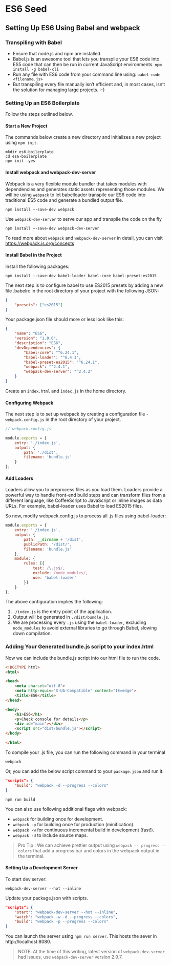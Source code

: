 # ES6 Seed

## Setting Up ES6 Using Babel and webpack

### Transpiling with Babel

* Ensure that node.js and npm are installed.
* Babel.js is an awesome tool that lets you transpile your ES6 code into ES5 code that can then be run in current JavaScript environments. `npm install -g babel-cli`
* Run any file with ES6 code from your command line using: `babel-node <filename.js>`
* But transpiling every file manually isn’t efficient and, in most cases, isn’t the solution for managing large projects. :-)

### Setting Up an ES6 Boilerplate

Follow the steps outlined below.

#### Start a New Project

The commands below create a new directory and initializes a new project using `npm init`.

```
mkdir es6-boilerplate
cd es6-boilerplate
npm init –yes
```

#### Install webpack and webpack-dev-server

Webpack is a very flexible module bundler that takes modules with dependencies and generates static assets representing those modules. We will be using `webpack` to let babelloader transpile our ES6 code into traditional ES5 code and generate a bundled output file.

```
npm install –-save-dev webpack
```

Use `webpack-dev-server` to serve our app and transpile the code on the fly

```
npm install –-save-dev webpack-dev-server
```

To read more about `webpack` and `webpack-dev-server` in detail, you can visit https://webpack.js.org/concepts

#### Install Babel in the Project

Install the following packages:

`npm install --save-dev babel-loader babel-core babel-preset-es2015`

The next step is to configure babel to use ES2015 presets by adding a new file
.babelrc in the root directory of your project with the following JSON:

```JSON
{
    "presets": ["es2015"]
}
```

Your package.json file should more or less look like this:

```JSON
{
    "name": "ES6",
    "version": "1.0.0",
    "description": "ES6",
    "devDependencies": {
        "babel-core": "^6.24.1",
        "babel-loader": "^6.4.1",
        "babel-preset-es2015": "^6.24.1",
        "webpack": "^2.4.1",
        "webpack-dev-server": "^2.4.2"
    }
}
```

Create an `index.html` and `index.js` in the home directory.

#### Configuring Webpack

The next step is to set up webpack by creating a configuration file - `webpack.config.js` in the root directory of your project.

``` JavaScript
// webpack.config.js

module.exports = {
    entry: './index.js',
    output: {
        path: './dist',
        filename: 'bundle.js'
    }
};
```


#### Add Loaders

Loaders allow you to preprocess files as you load them. Loaders provide a powerful way to handle front-end build steps and can transform files from a different language, like CoffeeScript to JavaScript or inline images as data URLs. For example, babel-loader uses Babel to load ES2015 files.

So now, modify webpack.config.js to process all .js files using babel-loader:

```JavaScript
module.exports = {
    entry: './index.js',
    output: {
        path: __dirname + '/dist',
        publicPath: '/dist/',
        filename: 'bundle.js'
    },
    module: {
        rules: [{
            test: /\.js$/,
            exclude: /node_modules/,
            use: 'babel-loader'
        }]
    }
};
```

The above configuration implies the following:
1. `./index.js` is the entry point of the application.
2. Output will be generated in `./dist/bundle.js`.
3. We are processing every `.js` using the `babel-loader`, excluding
`node_modules` to avoid external libraries to go through Babel,
slowing down compilation.

### Adding Your Generated bundle.js script to your index.html

Now we can include the bundle.js script into our html file to run the code.
```HTML
<!DOCTYPE html>
<html>

<head>
    <meta charset="utf-8">
    <meta http-equiv="X-UA-Compatible" content="IE=edge">
    <title>ES6</title>
</head>

<body>
    <h1>ES6</h1>
    <p>Check console for details</p>
    <div id="main"></div>
    <script src="dist/bundle.js"></script>
</body>

</html>
```

To compile your .js file, you can run the following command in your terminal

`webpack`

Or, you can add the below script command to your `package.json` and run it.

```JSON
"scripts": {
    "build": "webpack -d --progress --colors"
}
```

`npm run build`

You can also use following additional flags with webpack:
* `webpack` for building once for development.
* `webpack -p` for building once for production (minification).
* `webpack -w` for continuous incremental build in development (fast!).
* `webpack -d` to include source maps.

> Pro Tip : We can achieve prettier output using `webpack -- progress --colors` that add a progress bar and colors in the webpack output in the terminal.

#### Setting Up a Development Server

To start dev server:

`webpack-dev-server --hot --inline`

Update your package.json with scripts.

```JSON
"scripts": {
    "start": "webpack-dev-server --hot --inline",
    "watch": "webpack -w -d --progress --colors",
    "build": "webpack -p --progress --colors"
}
```

You can launch the server using `npm run server`. This hosts the sever in http://localhost:8080.

> NOTE: At the time of this writing, latest version of `webpack-dev-server` had issues, use `webpack-dev-server` version 2.9.7.
